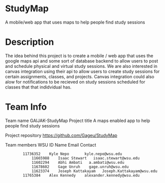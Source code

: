 # StudyMap
A mobile/web app that uses maps to help people find study sessions

# Description
The idea behind this project is to create a mobile / web app that uses the google maps api and some sort of database backend to allow
users to post and schedule physical and virtual study sessions. We are also interested in canvas integration using their api to allow users 
to create study sessions for certain assignments, classes, and projects. Canvas integration could also alow for notifications to be recieved
on study sessions scheduled for classes that that indidvidual has.


# Team Info
Team name	GAIJAK-StudyMap
Project title 	A maps enabled app to help people find study sessions

Project repository	https://github.com/Gageu/StudyMap

Team members	WSU ID	  Name	        Email	Contact

	        11736352	Kyle Nepo	    kyle.nepo@wsu.edu
             	11665988	Isaac Stewart	isaac.stewart@wsu.edu
            	11602294	Abhi Ambati	  a.ambati@wsu.edu
                11678602	Gage Unruh	  gage.unruh@wsu.edu
            	11623374	Joseph Kattakayam	Joseph.Kattakayam@wsu.edu
	        11765384	Alex Kennedy	alexander.kennedy@wsu.edu


